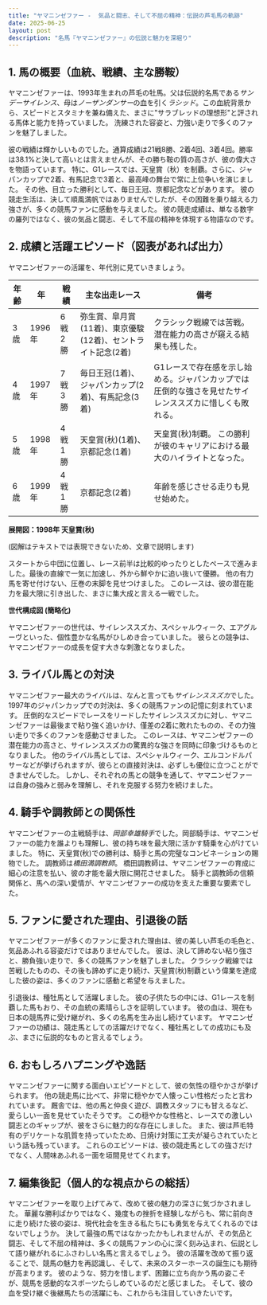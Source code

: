 ```yaml
---
title: "ヤマニンゼファー -  気品と闘志、そして不屈の精神：伝説の芦毛馬の軌跡"
date: 2025-06-25
layout: post
description: "名馬『ヤマニンゼファー』の伝説と魅力を深堀り"
---
```


## 1. 馬の概要（血統、戦績、主な勝鞍）

ヤマニンゼファーは、1993年生まれの芦毛の牡馬。父は伝説的名馬である*サンデーサイレンス*、母は*ノーザンダンサー*の血を引く*ラシッド*。この血統背景から、スピードとスタミナを兼ね備えた、まさに"サラブレッドの理想形"と評される馬体と能力を持っていました。  洗練された容姿と、力強い走りで多くのファンを魅了しました。

彼の戦績は輝かしいものでした。通算成績は21戦8勝、2着4回、3着4回。勝率は38.1%と決して高いとは言えませんが、その勝ち鞍の質の高さが、彼の偉大さを物語っています。  特に、G1レースでは、天皇賞（秋）を制覇。さらに、ジャパンカップで2着、有馬記念で3着と、最高峰の舞台で常に上位争いを演じました。 その他、目立った勝利として、毎日王冠、京都記念などがあります。  彼の競走生活は、決して順風満帆ではありませんでしたが、その困難を乗り越える力強さが、多くの競馬ファンに感動を与えました。  彼の競走成績は、単なる数字の羅列ではなく、彼の気品と闘志、そして不屈の精神を体現する物語なのです。


## 2. 成績と活躍エピソード（図表があれば出力）

ヤマニンゼファーの活躍を、年代別に見ていきましょう。

| 年齢 | 年 | 戦績 | 主な出走レース | 備考 |
|---|---|---|---|---|
| 3歳 | 1996年 | 6戦2勝 |  弥生賞、皐月賞(11着)、東京優駿(12着)、セントライト記念(2着) |  クラシック戦線では苦戦。潜在能力の高さが窺える結果も残した。 |
| 4歳 | 1997年 | 7戦3勝 |  毎日王冠(1着)、ジャパンカップ(2着)、有馬記念(3着) |  G1レースで存在感を示し始める。ジャパンカップでは圧倒的な強さを見せたサイレンススズカに惜しくも敗れる。 |
| 5歳 | 1998年 | 4戦1勝 |  天皇賞(秋)(1着)、京都記念(1着) | 天皇賞(秋)制覇。  この勝利が彼のキャリアにおける最大のハイライトとなった。 |
| 6歳 | 1999年 | 4戦1勝 |  京都記念(2着) |  年齢を感じさせる走りも見せ始めた。 |


**展開図：1998年 天皇賞(秋)**

(図解はテキストでは表現できないため、文章で説明します)

スタートから中団に位置し、レース前半は比較的ゆったりとしたペースで進みました。最後の直線で一気に加速し、外から鮮やかに追い抜いて優勝。  他の有力馬を寄せ付けない、圧巻の末脚を見せつけました。  このレースは、彼の潜在能力を最大限に引き出した、まさに集大成と言える一戦でした。


**世代構成図 (簡略化)**

ヤマニンゼファーの世代は、サイレンススズカ、スペシャルウィーク、エアグルーヴといった、個性豊かな名馬がひしめき合っていました。  彼らとの競争は、ヤマニンゼファーの成長を促す大きな刺激となりました。


## 3. ライバル馬との対決

ヤマニンゼファー最大のライバルは、なんと言っても*サイレンススズカ*でした。  1997年のジャパンカップでの対決は、多くの競馬ファンの記憶に刻まれています。  圧倒的なスピードでレースをリードしたサイレンススズカに対し、ヤマニンゼファーは最後まで粘り強く追いかけ、僅差の2着に敗れたものの、その力強い走りで多くのファンを感動させました。  このレースは、ヤマニンゼファーの潜在能力の高さと、サイレンススズカの驚異的な強さを同時に印象づけるものとなりました。  他のライバル馬としては、スペシャルウィーク、エルコンドルパサーなどが挙げられますが、彼らとの直接対決は、必ずしも優位に立つことができませんでした。 しかし、それぞれの馬との競争を通して、ヤマニンゼファーは自身の強みと弱みを理解し、それを克服する努力を続けました。


## 4. 騎手や調教師との関係性

ヤマニンゼファーの主戦騎手は、*岡部幸雄騎手*でした。岡部騎手は、ヤマニンゼファーの能力を誰よりも理解し、彼の持ち味を最大限に活かす騎乗を心がけていました。  特に、天皇賞(秋)での勝利は、騎手と馬の完璧なコンビネーションの賜物でした。  調教師は*橋田満調教師*。  橋田調教師は、ヤマニンゼファーの育成に細心の注意を払い、彼の才能を最大限に開花させました。  騎手と調教師の信頼関係と、馬への深い愛情が、ヤマニンゼファーの成功を支えた重要な要素でした。


## 5. ファンに愛された理由、引退後の話

ヤマニンゼファーが多くのファンに愛された理由は、彼の美しい芦毛の毛色と、気品あふれる容姿だけではありませんでした。  彼は、決して諦めない粘り強さと、勝負強い走りで、多くの競馬ファンを魅了しました。  クラシック戦線では苦戦したものの、その後も諦めずに走り続け、天皇賞(秋)制覇という偉業を達成した彼の姿は、多くのファンに感動と希望を与えました。

引退後は、種牡馬として活躍しました。  彼の子供たちの中には、G1レースを制覇した馬もおり、その血統の素晴らしさを証明しています。  彼の血は、現在も日本の競馬界に受け継がれ、多くの名馬を生み出し続けています。  ヤマニンゼファーの功績は、競走馬としての活躍だけでなく、種牡馬としての成功にも及ぶ、まさに伝説的なものと言えるでしょう。


## 6. おもしろハプニングや逸話

ヤマニンゼファーに関する面白いエピソードとして、彼の気性の穏やかさが挙げられます。  他の競走馬に比べて、非常に穏やかで人懐っこい性格だったと言われています。  厩舎では、他の馬と仲良く遊び、調教スタッフにも甘えるなど、愛らしい一面を見せていたそうです。  この穏やかな性格と、レースでの激しい闘志とのギャップが、彼をさらに魅力的な存在にしました。  また、彼は芦毛特有のデリケートな肌質を持っていたため、日焼け対策に工夫が凝らされていたという話も残っています。  これらのエピソードは、彼の競走馬としての強さだけでなく、人間味あふれる一面を垣間見せてくれます。


## 7. 編集後記（個人的な視点からの総括）

ヤマニンゼファーを取り上げてみて、改めて彼の魅力の深さに気づかされました。  華麗な勝利ばかりではなく、幾度もの挫折を経験しながらも、常に前向きに走り続けた彼の姿は、現代社会を生きる私たちにも勇気を与えてくれるのではないでしょうか。  決して最強の馬ではなかったかもしれませんが、その気品と闘志、そして不屈の精神は、多くの競馬ファンの心に深く刻み込まれ、伝説として語り継がれるにふさわしい名馬と言えるでしょう。  彼の活躍を改めて振り返ることで、競馬の魅力を再認識し、そして、未来のスターホースの誕生にも期待が高まります。  彼のような、努力を惜しまず、困難に立ち向かう馬の姿こそが、競馬を感動的なスポーツたらしめているのだと感じました。  そして、彼の血を受け継ぐ後継馬たちの活躍にも、これからも注目していきたいです。
